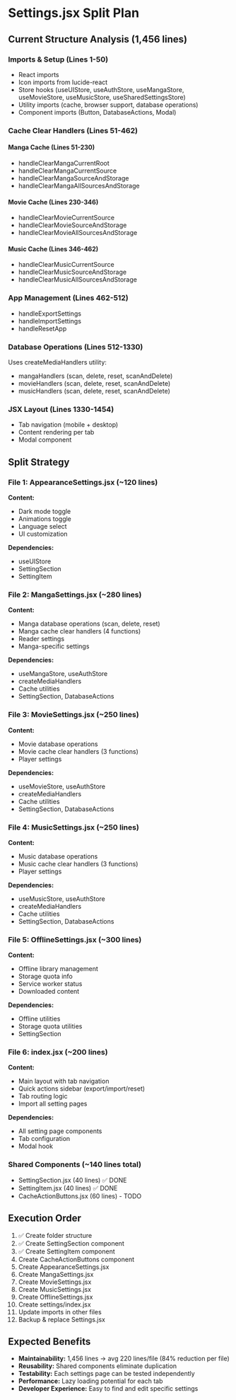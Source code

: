 # Settings.jsx Split Plan

## Current Structure Analysis (1,456 lines)

### Imports & Setup (Lines 1-50)
- React imports
- Icon imports from lucide-react
- Store hooks (useUIStore, useAuthStore, useMangaStore, useMovieStore, useMusicStore, useSharedSettingsStore)
- Utility imports (cache, browser support, database operations)
- Component imports (Button, DatabaseActions, Modal)

### Cache Clear Handlers (Lines 51-462)
#### Manga Cache (Lines 51-230)
- handleClearMangaCurrentRoot
- handleClearMangaCurrentSource  
- handleClearMangaSourceAndStorage
- handleClearMangaAllSourcesAndStorage

#### Movie Cache (Lines 230-346)
- handleClearMovieCurrentSource
- handleClearMovieSourceAndStorage
- handleClearMovieAllSourcesAndStorage

#### Music Cache (Lines 346-462)
- handleClearMusicCurrentSource
- handleClearMusicSourceAndStorage
- handleClearMusicAllSourcesAndStorage

### App Management (Lines 462-512)
- handleExportSettings
- handleImportSettings  
- handleResetApp

### Database Operations (Lines 512-1330)
Uses createMediaHandlers utility:
- mangaHandlers (scan, delete, reset, scanAndDelete)
- movieHandlers (scan, delete, reset, scanAndDelete)
- musicHandlers (scan, delete, reset, scanAndDelete)

### JSX Layout (Lines 1330-1454)
- Tab navigation (mobile + desktop)
- Content rendering per tab
- Modal component

## Split Strategy

### File 1: AppearanceSettings.jsx (~120 lines)
**Content:**
- Dark mode toggle
- Animations toggle
- Language select
- UI customization

**Dependencies:**
- useUIStore
- SettingSection
- SettingItem

### File 2: MangaSettings.jsx (~280 lines)
**Content:**
- Manga database operations (scan, delete, reset)
- Manga cache clear handlers (4 functions)
- Reader settings
- Manga-specific settings

**Dependencies:**
- useMangaStore, useAuthStore
- createMediaHandlers
- Cache utilities
- SettingSection, DatabaseActions

### File 3: MovieSettings.jsx (~250 lines)
**Content:**
- Movie database operations
- Movie cache clear handlers (3 functions)
- Player settings

**Dependencies:**
- useMovieStore, useAuthStore
- createMediaHandlers
- Cache utilities
- SettingSection, DatabaseActions

### File 4: MusicSettings.jsx (~250 lines)
**Content:**
- Music database operations
- Music cache clear handlers (3 functions)
- Player settings

**Dependencies:**
- useMusicStore, useAuthStore
- createMediaHandlers
- Cache utilities
- SettingSection, DatabaseActions

### File 5: OfflineSettings.jsx (~300 lines)
**Content:**
- Offline library management
- Storage quota info
- Service worker status
- Downloaded content

**Dependencies:**
- Offline utilities
- Storage quota utilities
- SettingSection

### File 6: index.jsx (~200 lines)
**Content:**
- Main layout with tab navigation
- Quick actions sidebar (export/import/reset)
- Tab routing logic
- Import all setting pages

**Dependencies:**
- All setting page components
- Tab configuration
- Modal hook

### Shared Components (~140 lines total)
- SettingSection.jsx (40 lines) ✅ DONE
- SettingItem.jsx (40 lines) ✅ DONE
- CacheActionButtons.jsx (60 lines) - TODO

## Execution Order
1. ✅ Create folder structure
2. ✅ Create SettingSection component
3. ✅ Create SettingItem component
4. Create CacheActionButtons component
5. Create AppearanceSettings.jsx
6. Create MangaSettings.jsx
7. Create MovieSettings.jsx
8. Create MusicSettings.jsx
9. Create OfflineSettings.jsx
10. Create settings/index.jsx
11. Update imports in other files
12. Backup & replace Settings.jsx

## Expected Benefits
- **Maintainability:** 1,456 lines → avg 220 lines/file (84% reduction per file)
- **Reusability:** Shared components eliminate duplication
- **Testability:** Each settings page can be tested independently
- **Performance:** Lazy loading potential for each tab
- **Developer Experience:** Easy to find and edit specific settings
